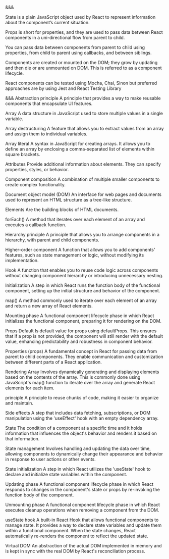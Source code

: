 &&& 

State is a plain JavaScript object used by React to represent information about the component’s current situation. 

Props is short for properties, and they are used to pass data between React components in a uni-directional flow from parent to child. 

You can pass data between components from parent to child using properties, from child to parent using callbacks, and between siblings. 

Components are created or mounted on the DOM; they grow by updating and then die or are unmounted on DOM. This is referred to as a component lifecycle. 

React components can be tested using Mocha, Chai, Sinon but preferred approaches are by using Jest and React Testing Library



&&& 
Abstraction principle 	A principle that provides a way to make reusable components that encapsulate UI features.

Array 	A data structure in JavaScript used to store multiple values in a single variable.

Array destructuring 	A feature that allows you to extract values from an array and assign them to individual variables.


Array literal 	A syntax in JavaScript for creating arrays. It allows you to define an array by enclosing a comma-separated list of elements within square brackets.

Attributes 	Provide additional information about elements. They can specify properties, styles, or behavior.

Component composition 	A combination of multiple smaller components to create complex functionality.

Document object model (DOM) 	An interface for web pages and documents used to represent an HTML structure as a tree-like structure.

Elements 	Are the building blocks of HTML documents.

forEach() 	A method that iterates over each element of an array and executes a callback function.


Hierarchy principle 	A principle that allows you to arrange components in a hierarchy, with parent and child components.

Higher-order component 	A function that allows you to add components' features, such as state management or logic, without modifying its implementation.

Hook 	A function that enables you to reuse code logic across components without changing component hierarchy or introducing unnecessary nesting.

Initialization 	A step in which React runs the function body of the functional component, setting up the initial structure and behavior of the component.

map() 	A method commonly used to iterate over each element of an array and return a new array of React elements.

Mounting phase 	A functional component lifecycle phase in which React initializes the functional component, preparing it for rendering on the DOM.

Props Default 	Is default value for props using defaultProps. This ensures that if a prop is not provided, the component will still render with the default value, enhancing predictability and robustness in component behavior.

Properties (props) 	A fundamental concept in React for passing data from parent to child components. They enable communication and customization between different parts of a React application.

Rendering Array 	Involves dynamically generating and displaying elements based on the contents of the array. This is commonly done using JavaScript's map() function to iterate over the array and generate React elements for each item.

principle 	A principle to reuse chunks of code, making it easier to organize and maintain.

Side effects 	A step that includes data fetching, subscriptions, or DOM manipulation using the 'useEffect' hook with an empty dependency array.

State 	The condition of a component at a specific time and it holds information that influences the object's behavior and renders it based on that information.

State management 	Involves handling and updating the data over time, allowing components to dynamically change their appearance and behavior in response to user actions or other events.

State initialization 	A step in which React utilizes the 'useState' hook to declare and initialize state variables within the component.

Updating phase 	A functional component lifecycle phase in which React responds to changes in the component's state or props by re-invoking the function body of the component.

Unmounting phase 	A functional component lifecycle phase in which React executes cleanup operations when removing a component from the DOM.

useState hook 	A built-in React Hook that allows functional components to manage state. It provides a way to declare state variables and update them within a functional component. When the state changes, React automatically re-renders the component to reflect the updated state.

Virtual DOM 	An abstraction of the actual DOM implemented in memory and is kept in sync with the real DOM by React's  reconciliation process. 
